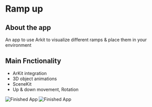# Ramp up

## About the app

An app to use Arkit to visualize different ramps & place them in your environment

## Main Fnctionality

- ArKit integration
- 3D object animations
- SceneKit
- Up & down movement, Rotation

![Finished App](https://github.com/arsalansasa/images/blob/main/rampup_demo1.png)
![Finished App](https://github.com/arsalansasa/images/blob/main/rampup_demo2.png)


